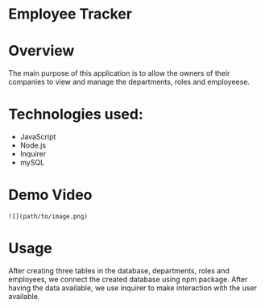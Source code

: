 # Employee Tracker

# Overview
The main purpose of this application is to allow the owners of their companies to view and manage the departments, roles and employeese. 


# Technologies used:

* JavaScript
* Node.js
* Inquirer 
* mySQL

# Demo Video 
    ![](path/to/image.png)


# Usage
After creating three tables in the database, departments, roles and employees, we connect the created database using npm package. 
After having the data available, we use inquirer to make interaction with the user available. 